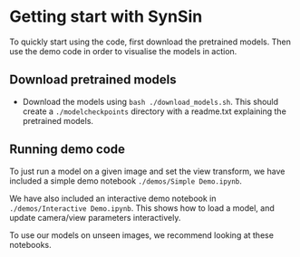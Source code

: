 <h1>Getting start with SynSin</h1>

To quickly start using the code, first download the pretrained models. Then use the demo code in order to visualise the models in action.


<h2> Download pretrained models </h2>

* Download the models using `bash ./download_models.sh`. This should create a `./modelcheckpoints` directory with a readme.txt explaining the pretrained models. 

<h2> Running demo code </h2>

To just run a model on a given image and set the view transform, we have included a simple demo notebook `./demos/Simple Demo.ipynb`.

We have also included an interactive demo notebook in `./demos/Interactive Demo.ipynb`. This shows how to load a model, and update camera/view parameters interactively.

To use our models on unseen images, we recommend looking at these notebooks.
